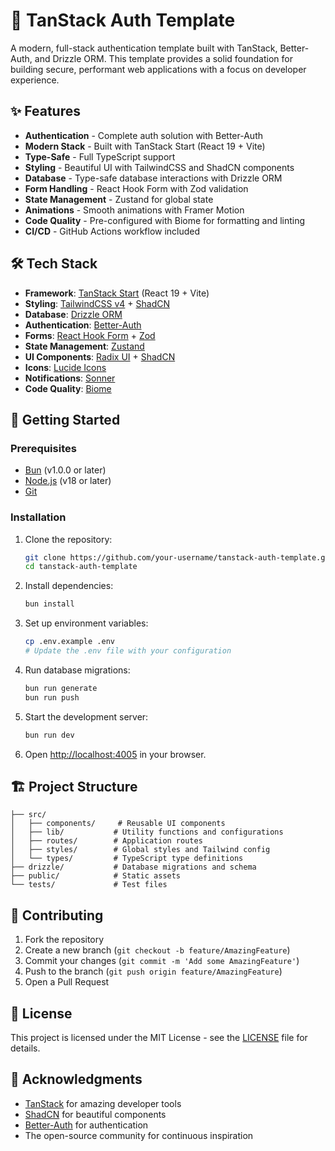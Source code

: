 # 🚀 TanStack Auth Template

A modern, full-stack authentication template built with TanStack, Better-Auth, and Drizzle ORM. This template provides a solid foundation for building secure, performant web applications with a focus on developer experience.

## ✨ Features

- **Authentication** - Complete auth solution with Better-Auth
- **Modern Stack** - Built with TanStack Start (React 19 + Vite)
- **Type-Safe** - Full TypeScript support
- **Styling** - Beautiful UI with TailwindCSS and ShadCN components
- **Database** - Type-safe database interactions with Drizzle ORM
- **Form Handling** - React Hook Form with Zod validation
- **State Management** - Zustand for global state
- **Animations** - Smooth animations with Framer Motion
- **Code Quality** - Pre-configured with Biome for formatting and linting
- **CI/CD** - GitHub Actions workflow included

## 🛠️ Tech Stack

- **Framework**: [TanStack Start](https://tanstack.com/start) (React 19 + Vite)
- **Styling**: [TailwindCSS v4](https://tailwindcss.com/) + [ShadCN](https://ui.shadcn.com/)
- **Database**: [Drizzle ORM](https://orm.drizzle.team/)
- **Authentication**: [Better-Auth](https://better-auth.js.org/)
- **Forms**: [React Hook Form](https://react-hook-form.com/) + [Zod](https://zod.dev/)
- **State Management**: [Zustand](https://github.com/pmndrs/zustand)
- **UI Components**: [Radix UI](https://www.radix-ui.com/) + [ShadCN](https://ui.shadcn.com/)
- **Icons**: [Lucide Icons](https://lucide.dev/)
- **Notifications**: [Sonner](https://sonner.emilkowal.ski/)
- **Code Quality**: [Biome](https://biomejs.dev/)

## 🚀 Getting Started

### Prerequisites

- [Bun](https://bun.sh/) (v1.0.0 or later)
- [Node.js](https://nodejs.org/) (v18 or later)
- [Git](https://git-scm.com/)

### Installation

1. Clone the repository:
   ```bash
   git clone https://github.com/your-username/tanstack-auth-template.git
   cd tanstack-auth-template
   ```

2. Install dependencies:
   ```bash
   bun install
   ```

3. Set up environment variables:
   ```bash
   cp .env.example .env
   # Update the .env file with your configuration
   ```

4. Run database migrations:
   ```bash
   bun run generate
   bun run push
   ```

5. Start the development server:
   ```bash
   bun run dev
   ```

6. Open [http://localhost:4005](http://localhost:4005) in your browser.

## 🏗 Project Structure

```
├── src/
│   ├── components/     # Reusable UI components
│   ├── lib/           # Utility functions and configurations
│   ├── routes/        # Application routes
│   ├── styles/        # Global styles and Tailwind config
│   └── types/         # TypeScript type definitions
├── drizzle/           # Database migrations and schema
├── public/            # Static assets
└── tests/             # Test files
```

## 🤝 Contributing

1. Fork the repository
2. Create a new branch (`git checkout -b feature/AmazingFeature`)
3. Commit your changes (`git commit -m 'Add some AmazingFeature'`)
4. Push to the branch (`git push origin feature/AmazingFeature`)
5. Open a Pull Request

## 📄 License

This project is licensed under the MIT License - see the [LICENSE](LICENSE) file for details.

## 🙏 Acknowledgments

- [TanStack](https://tanstack.com/) for amazing developer tools
- [ShadCN](https://ui.shadcn.com/) for beautiful components
- [Better-Auth](https://better-auth.js.org/) for authentication
- The open-source community for continuous inspiration
